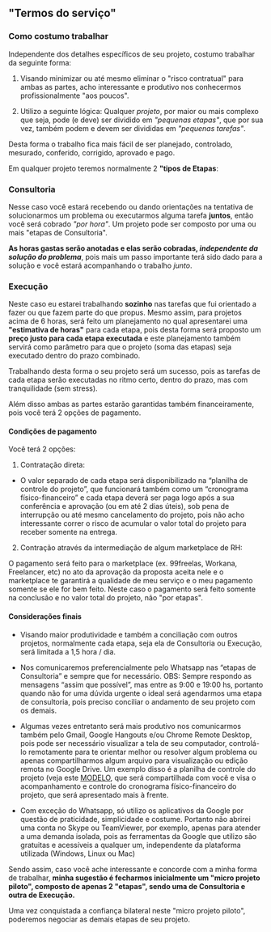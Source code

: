 ## "Termos do serviço"
### Como costumo trabalhar

Independente dos detalhes específicos de seu projeto, costumo trabalhar da seguinte forma:

1. Visando minimizar ou até mesmo eliminar o "risco contratual" para ambas as partes, acho interessante e produtivo nos conhecermos profissionalmente "aos poucos".

2. Utilizo a seguinte lógica: Qualquer _projeto_, por maior ou mais complexo que seja, pode (e deve) ser dividido em _"pequenas etapas"_, que por sua vez, também podem e devem ser divididas em _"pequenas tarefas"_.

Desta forma o trabalho fica mais fácil de ser planejado, controlado, mesurado, conferido, corrigido, aprovado e pago.

Em qualquer projeto teremos normalmente 2 **"tipos de Etapas**:

### Consultoria 

Nesse caso você estará recebendo ou dando orientações na tentativa de solucionarmos um problema ou executarmos alguma tarefa **juntos**, então você será cobrado *"por hora"*. Um projeto pode ser composto por uma ou mais "etapas de Consultoria".

**As horas gastas serão anotadas e elas serão cobradas, _independente da solução do problema_**, pois mais um passo importante terá sido dado para a solução e você estará acompanhando o trabalho *junto*.

### Execução 

Neste caso eu estarei trabalhando **sozinho** nas tarefas que fui orientado a fazer ou que fazem parte do que propus. 
Mesmo assim, para projetos acima de 6 horas, será feito um planejamento no qual apresentarei uma **"estimativa de horas"** para cada etapa, pois desta forma será proposto um **preço justo para cada etapa executada** e este planejamento também servirá como parâmetro para que o projeto (soma das etapas) seja executado dentro do prazo combinado.

Trabalhando desta forma o seu projeto será um sucesso, pois as tarefas de cada etapa serão executadas no ritmo certo, dentro do prazo, mas com tranquilidade (sem stress). 

Além disso ambas as partes estarão garantidas também financeiramente, pois você terá 2 opções de pagamento.

#### Condições de pagamento

Você terá 2 opções:

1. Contratação direta:

- O valor separado de cada etapa será disponibilizado na “planilha de controle do projeto”, que funcionará também como um “cronograma físico-financeiro” e cada etapa deverá ser paga logo após a sua conferência e aprovação (ou em até 2 dias úteis), sob pena de interrupção ou até mesmo cancelamento do projeto, pois não acho interessante correr o risco de acumular o valor total do projeto para receber somente na entrega.

2. Contração através da intermediação de algum marketplace de RH:

O pagamento será feito para o marketplace (ex. 99freelas, Workana, Freelancer, etc) no ato da aprovação da proposta aceita nele e o marketplace te garantirá a qualidade de meu serviço e o meu pagamento somente se ele for bem feito.
Neste caso o pagamento será feito somente na conclusão e no valor total do projeto, não "por etapas".

#### Considerações finais

- Visando maior produtividade e também a conciliação com outros projetos, normalmente cada etapa, seja ela de Consultoria ou Execução, será limitada a 1,5 hora / dia.

- Nos comunicaremos preferencialmente pelo Whatsapp nas “etapas de Consultoria” e sempre que for necessário.
OBS: Sempre respondo as mensagens “assim que possível”, mas entre as 9:00 e 19:00 hs, portanto quando não for uma dúvida urgente o ideal será agendarmos uma etapa de consultoria, pois preciso conciliar o andamento de seu projeto com os demais.

- Algumas vezes entretanto será mais produtivo nos comunicarmos também pelo Gmail, Google Hangouts e/ou Chrome Remote Desktop, pois pode ser necessário visualizar a tela de seu computador, controlá-lo remotamente para te orientar melhor ou resolver algum problema ou apenas compartilharmos algum arquivo para visualização ou edição remota no Google Drive.
Um exemplo disso é a planilha de controle do projeto (veja este [MODELO](https://docs.google.com/spreadsheets/d/1m-keNEWa1AIkxRtxG7HGU8Qh71zId0TK2Fx9dpbx7OM/edit#gid=0), que será compartilhada com você e visa o acompanhamento e controle do cronograma físico-financeiro do projeto, que será apresentado mais à frente.

- Com exceção do Whatsapp, só utilizo os aplicativos da Google por questão de praticidade, simplicidade e costume. Portanto não abrirei uma conta no Skype ou TeamViewer, por exemplo, apenas para atender a uma demanda isolada, pois as ferramentas da Google que utilizo são gratuitas e acessíveis a qualquer um, independente da plataforma utilizada (Windows, Linux ou Mac)


Sendo assim, caso você ache interessante e concorde com a minha forma de trabalhar, **minha sugestão é fecharmos inicialmente um "micro projeto piloto", composto de apenas 2 "etapas", sendo uma de Consultoria e outra de Execução.**

Uma vez conquistada a confiança bilateral neste "micro projeto piloto", poderemos negociar as demais etapas de seu projeto.
